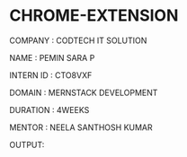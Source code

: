 # CHROME-EXTENSION

COMPANY : CODTECH IT SOLUTION

NAME : PEMIN SARA P

INTERN ID : CTO8VXF

DOMAIN : MERNSTACK DEVELOPMENT

DURATION : 4WEEKS

MENTOR : NEELA SANTHOSH KUMAR

OUTPUT:
